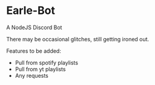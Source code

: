 # Earle-Bot
A NodeJS Discord Bot

There may be occasional glitches, still getting ironed out.

Features to be added:
- Pull from spotify playlists
- Pull from yt playlists
- Any requests

